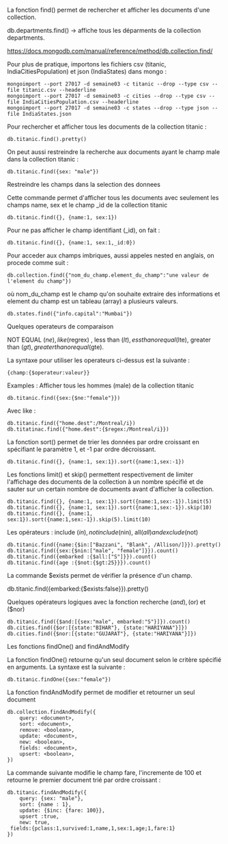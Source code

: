 La fonction find() permet de rechercher et afficher les documents d'une collection.   

db.departments.find()  -> affiche tous les déparments de la collection departments.

https://docs.mongodb.com/manual/reference/method/db.collection.find/

Pour plus de pratique, importons les fichiers csv (titanic, IndiaCitiesPopulation) et json (IndiaStates) dans mongo :
```
mongoimport --port 27017 -d semaine03 -c titanic --drop --type csv --file titanic.csv --headerline
mongoimport --port 27017 -d semaine03 -c cities --drop --type csv --file IndiaCitiesPopulation.csv --headerline
mongoimport --port 27017 -d semaine03 -c states --drop --type json --file IndiaStates.json
```

Pour rechercher et afficher tous les documents de la collection titanic : 
```
db.titanic.find().pretty()
```

On peut aussi restreindre la recherche aux documents ayant le champ male dans la collection titanic : 
```
db.titanic.find({sex: "male"})
```

Restreindre les champs dans la selection des donnees

 Cette commande permet d'afficher tous les documents avec seulement les champs name, sex et le champ _id de la collection titanic 
 ```
 db.titanic.find({}, {name:1, sex:1}) 
 ```

Pour ne pas afficher le champ identifiant (_id), on fait : 
```
db.titanic.find({}, {name:1, sex:1,_id:0}) 
```

Pour acceder aux champs imbriques, aussi appeles nested en anglais, on procede comme suit : 
```
db.collection.find({"nom_du_champ.element_du_champ":"une valeur de l'element du champ"})
```

où nom_du_champ est le champ qu'on souhaite extraire des informations et element du champ est un tableau (array) a plusieurs valeurs.
```
db.states.find({"info.capital":"Mumbai"})
```

Quelques operateurs de comparaison 

NOT EQUAL ($ne), like ($regrex) , less than ($lt), ess than or equal ($lte), greater than ($gt), greater than or equal ($gte).

La syntaxe pour utiliser les operateurs ci-dessus est la suivante :  
```
{champ:{$operateur:valeur}} 
```

Examples : Afficher tous les hommes (male) de la collection titanic 
```
db.titanic.find({sex:{$ne:"female"}})
```

Avec like : 
```
db.titanic.find({"home.dest":/Montreal/i})
db.titatinac.find({"home.dest":{$regex:/Montreal/i}})
```

La fonction sort() permet de trier les données par ordre croissant en spécifiant le paramètre 1, et -1 par ordre décroissant.
```
db.titanic.find({}, {name:1, sex:1}).sort({name:1,sex:-1})
```

Les fonctions limit() et skip() permettent respectivement de limiter l'affichage des documents de la collection à un nombre spécifié 
et de sauter sur un certain nombre de documents avant d'afficher la collection.
```
db.titanic.find({}, {name:1, sex:1}).sort({name:1,sex:-1}).limit(5)
db.titanic.find({}, {name:1, sex:1}).sort({name:1,sex:-1}).skip(10)
db.titanic.find({}, {name:1, sex:1}).sort({name:1,sex:-1}).skip(5).limit(10)
```
Les opérateurs : include ($in), not include ($nin), all($all) and exclude ($not)
```
db.titanic.find({name:{$in:["Bazzani", "Blank", /Allison/]}}).pretty()
db.titanic.find({sex:{$nin:["male", "female"]}}).count()
db.titanic.find({embarked :{$all:["S"]}}).count()
db.titanic.find({age :{$not:{$gt:25}}}).count()
```
La commande $exists permet de vérifier la présence d'un champ.

db.titanic.find({embarked:{$exists:false}}).pretty()

Quelques opérateurs logiques avec la fonction recherche ($and), ($or) et ($nor)
```
db.titanic.find({$and:[{sex:"male", embarked:"S"}]}).count()
db.cities.find({$or:[{state:"BIHAR"}, {state:"HARIYANA"}]})
db.cities.find({$nor:[{state:"GUJARAT"}, {state:"HARIYANA"}]})
```
Les fonctions findOne() and findAndModify

La fonction findOne() retourne qu'un seul document selon le critère spécifié en arguments.
La syntaxe est la suivante : 
```
db.titanic.findOne({sex:"female"})
```
La fonction findAndModify permet de modifier et retourner un seul document 
```
db.collection.findAndModify({
    query: <document>,
    sort: <document>,
    remove: <boolean>,
    update: <document>,
    new: <boolean>,
    fields: <document>,
    upsert: <boolean>,
})
```
La commande suivante modifie le champ fare, l'incremente de 100 et retourne le premier document trié par ordre croissant :
```
db.titanic.findAndModify({
	query: {sex: "male"},
	sort: {name : 1},
	update: {$inc: {fare: 100}},
	upsert :true,
	new: true,
 fields:{pclass:1,survived:1,name,1,sex:1,age;1,fare:1}
})
```




